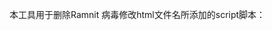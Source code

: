 本工具用于删除Ramnit 病毒修改html文件名所添加的script脚本：<SCRIPT Language=VBScript>


作者：Zcc911
链接：https://www.zhihu.com/question/26686295/answer/202311756
来源：知乎
著作权归作者所有。商业转载请联系作者获得授权，非商业转载请注明出处。

某论坛网友曾经针对Ramnit病毒的EFG型变种分享过一篇逆向分析文章《rmnet感染型病毒分析》，大体分析了病毒的核心工作原理，腾讯反病毒实验室也发表过相关内容，本人现简要整理如下：一般情况下，病毒通过某种途径传播到了目标计算机内，此时病毒为子体状态（包含病毒母体代码）该子体中的病毒代码随着文件被调用而运行，在目录内释放病毒母体文件(一般文件名为：原文件名+Srv.exe)，然后调用WIN32API函数CreateProcess，创建该病毒的进程及其主线程，完成这些劫持了原程序流程的工作后，程序才跳转到原来的正常流程部分继续运行此时Srv.exe作为病毒母体，复制自身到“C:\Program Files\Microsoft\DesktopLayer.exe”，并劫持注册表中winlogon系统项的userinit，修改其值，实现病毒母体的自动运行DesktopLayer.exe劫持WIN32API函数ZwWriteVirtualMemory的正常工作流程，改变EIP寄存器的执行，然后调用WIN32API函数CreateProcess创建iexplore.exe进程，由于ZwWriteVirtualMemory是CreateProcess的内部函数，所以创建iexplore.exe进程的流程被篡改，病毒将自己的恶意可执行程序(PE)代码写入到iexplore.exe进程中并注入Shellcode，后者的任务是初始化PEiexplore.exe中PE开始运行，在入口处首先判断互斥体(Mutex)：“KyUffThOkYwRRtgPP”是否存在(避免重复感染操作)，如果存在便直接退出程序，否则创建6个线程，任务分工为：1. 每隔1秒执行一次，无限循环，判断winlogon.exe注册表项的userinit，确认启动的是否是病毒 母体(开机启动项中排查不出这种劫持方式)2. 访问Google或Bing、Yahoo等备选网站，获取当前时间3. 获取感染时间，保存到文件“dmlconf.dat”中4. 伪装成HTTPS协议(躲避杀毒软件的行为检测)，通过443端口连接C&C服务器“fget-career.com”，发送窃取到的本地数据5. 每隔30秒执行一次，无限循环，遍历全盘，感染*.exe、*.dll、*.htm和*.html文件；对于*.exe和*.dll文件，确保包含病毒母体代码的区段.rmnet得到注入；对于*.htm和*.html文件，确保包含病毒母体代码的VB脚本得到注入6. 遍历全部驱动器的根目录，确保全部磁盘内autorun.inf写入恶意代码，此代码可以随着autorun.inf的自动运行而执行病毒母体文章《rmnet感染型病毒分析》内的当时分享的病毒清理思路是：　　遍历每个进程的句柄表，捕获目标互斥体的所在进程，结束掉这个进程，然后自己创建这个互斥，这时病毒的感染操作可以视为被手动终止。接下来全盘搜索被感染的文件，进行修复。恢复原始入口点，删除.rmnet感染节区，修复文件校验和。参考链接：赛门铁克Ramnit病毒专杀工具(Symantec Ramnit Removal Tool) 2.4.4.3对rmnet蠕虫病毒的分析腾讯反病毒实验室赛门铁克携手欧洲刑警组织联合打击Ramnit僵尸网络犯罪团体

findstr /S /M /P VBScript *.html这就是你需要删的文件了。看样子它要在Program Files下自动生成svchost.exe然后执行，至于这个exe具体要干什么，估计是找html再写入script。重做系统之前连Program Files也一并干掉吧。

作者：知乎用户
链接：https://www.zhihu.com/question/26686295/answer/33660258
来源：知乎
著作权归作者所有。商业转载请联系作者获得授权，非商业转载请注明出处。

https://www.zhihu.com/question/26686295